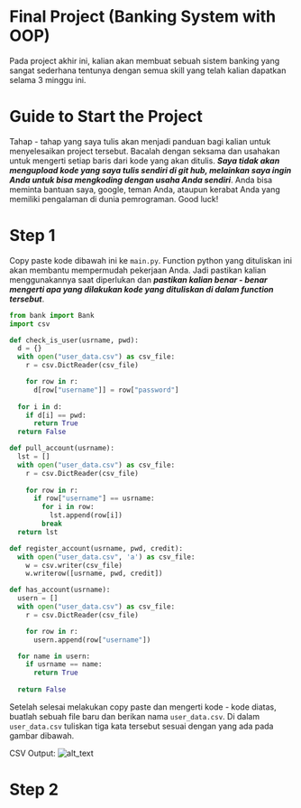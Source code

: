 # Final Project (Banking System with OOP)
Pada project akhir ini, kalian akan membuat sebuah sistem banking yang sangat sederhana tentunya dengan semua skill yang telah kalian dapatkan selama 3 minggu ini.

# Guide to Start the Project
Tahap - tahap yang saya tulis akan menjadi panduan bagi kalian untuk menyelesaikan project tersebut. Bacalah dengan seksama dan usahakan untuk mengerti setiap baris dari kode yang akan ditulis. <strong><em>Saya tidak akan mengupload kode yang saya tulis sendiri di git hub, melainkan saya ingin Anda untuk bisa mengkoding dengan usaha Anda sendiri</em></strong>. Anda bisa meminta bantuan saya, google, teman Anda, ataupun kerabat Anda yang memiliki pengalaman di dunia pemrograman. Good luck!

# Step 1
Copy paste kode dibawah ini ke `main.py`. Function python yang dituliskan ini akan membantu mempermudah pekerjaan Anda. Jadi pastikan kalian menggunakannya saat diperlukan dan <strong><em>pastikan kalian benar - benar mengerti apa yang dilakukan kode yang dituliskan di dalam function tersebut</em></strong>.
```python
from bank import Bank
import csv
```
```python
def check_is_user(usrname, pwd):
  d = {}
  with open("user_data.csv") as csv_file:
    r = csv.DictReader(csv_file)

    for row in r:
      d[row["username"]] = row["password"]
  
  for i in d:
    if d[i] == pwd:
      return True
  return False
```
```python
def pull_account(usrname):
  lst = []
  with open("user_data.csv") as csv_file:
    r = csv.DictReader(csv_file)
  
    for row in r:
      if row["username"] == usrname:
        for i in row:
          lst.append(row[i])
        break
  return lst
```
```python
def register_account(usrname, pwd, credit):
  with open("user_data.csv", 'a') as csv_file:
    w = csv.writer(csv_file)
    w.writerow([usrname, pwd, credit])
```
```python
def has_account(usrname):
  usern = []
  with open("user_data.csv") as csv_file:
    r = csv.DictReader(csv_file)

    for row in r:
      usern.append(row["username"])

  for name in usern:
    if usrname == name:
      return True
    
  return False
```
Setelah selesai melakukan copy paste dan mengerti kode - kode diatas, buatlah sebuah file baru dan berikan nama `user_data.csv`. Di dalam `user_data.csv` tuliskan tiga kata tersebut sesuai dengan yang ada pada gambar dibawah.

CSV Output:
![alt_text]()

# Step 2
